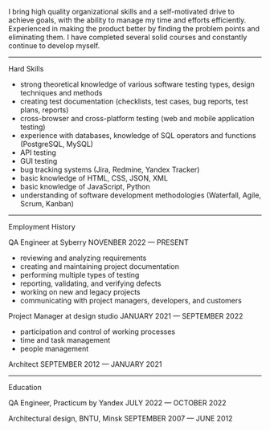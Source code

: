I bring high quality organizational skills and a self-motivated drive to achieve goals, 
with the ability to manage my time and efforts efficiently. Experienced in making 
the product better by finding the problem points and eliminating them. I have 
completed several solid courses and constantly continue to develop myself. 
_______________________________________________________
Hard Skills
- strong theoretical knowledge of various software testing types, design techniques and methods
- creating test documentation (checklists, test cases, bug reports, test plans, reports)
- cross-browser and cross-platform testing (web and mobile application testing)
- experience with databases, knowledge of SQL operators and functions (PostgreSQL, MySQL)
- API testing
- GUI testing
- bug tracking systems (Jira, Redmine, Yandex Tracker)
- basic knowledge of HTML, CSS, JSON, XML
- basic knowledge of JavaScript, Python 
- understanding of software development methodologies (Waterfall, Agile, Scrum, Kanban)
_______________________________________________________
Employment History

QA Engineer at Syberry
NOVENBER 2022 — PRESENT
- reviewing and analyzing requirements
- creating and maintaining project documentation
- performing multiple types of testing 
- reporting, validating, and verifying defects
- working on new and legacy projects
- communicating with project managers, developers, and customers

Project Manager at design studio
JANUARY 2021 — SEPTEMBER 2022
- participation and control of working processes
- time and task management
- people management

Architect 
SEPTEMBER 2012 — JANUARY 2021
_______________________________________________________
Education

QA Engineer, Practicum by Yandex
JULY 2022 — OCTOBER 2022

Architectural design, BNTU, Minsk
SEPTEMBER 2007 — JUNE 2012

